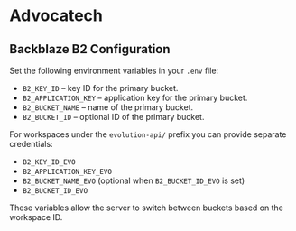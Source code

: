# Advocatech

## Backblaze B2 Configuration

Set the following environment variables in your `.env` file:

- `B2_KEY_ID` – key ID for the primary bucket.
- `B2_APPLICATION_KEY` – application key for the primary bucket.
- `B2_BUCKET_NAME` – name of the primary bucket.
- `B2_BUCKET_ID` – optional ID of the primary bucket.

For workspaces under the `evolution-api/` prefix you can provide separate credentials:

- `B2_KEY_ID_EVO`
- `B2_APPLICATION_KEY_EVO`
- `B2_BUCKET_NAME_EVO` (optional when `B2_BUCKET_ID_EVO` is set)
- `B2_BUCKET_ID_EVO`

These variables allow the server to switch between buckets based on the workspace ID.
